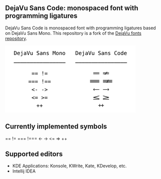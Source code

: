 DejaVu Sans Code: monospaced font with programming ligatures
---------------------------

DejaVu Sans Code is monospaced font with programming ligatures based on DejaVu
Sans Mono. This repository is a fork of the
[DejaVu fonts repository](https://github.com/dejavu-fonts/dejavu-fonts).

<img src="./sample.png">

Currently implemented symbols
---------------------------
== != === !=== <- -> <= => ++

Supported editors
---------------------------
+ KDE Applications: Konsole, KWrite, Kate, KDevelop, etc.
+ Intellij IDEA

